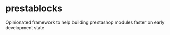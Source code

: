 # prestablocks
Opinionated framework to help building prestashop modules faster on early development state
